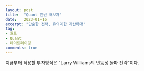 ```yaml
---
layout: post
title:  "Quant 한번 해보자"
date:   2023-01-16
excerpt: "단순한 전략, 유의미한 자산확대"
tag:
- 퀀트 
- Quant
- 데이트레이딩
comments: true
---
```


지금부터 적용할 투자방식은 "Larry Williams의 변동성 돌파 전략"이다.





